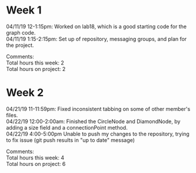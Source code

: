 Week 1
======
04/11/19 12-1:15pm: Worked on lab18, which is a good starting code for the graph code.  
04/11/19 1:15-2:15pm: Set up of repository, messaging groups, and plan for the project.  
  
Comments:  
Total hours this week: 2  
Total hours on project: 2  

Week 2
======
04/21/19 11-11:59pm: Fixed inconsistent tabbing on some of other member's files.  
04/22/19 12:00-2:00am: Finished the CircleNode and DiamondNode, by adding a size field and a connectionPoint method.  
04/22/19 4:00-5:00pm Unable to push my changes to the repository, trying to fix issue (git push results in "up to date" message)

Comments:  
Total hours this week: 4  
Total hours on project: 6  